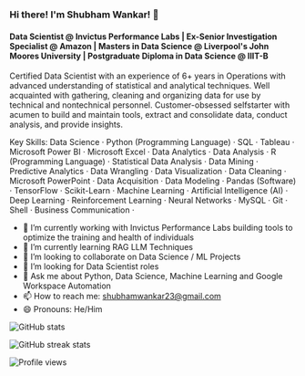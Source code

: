 ### Hi there! I'm Shubham Wankar! 👋

#### Data Scientist @ Invictus Performance Labs | Ex-Senior Investigation Specialist @ Amazon | Masters in Data Science @ Liverpool's John Moores University | Postgraduate Diploma in Data Science @ IIIT-B   
    
Certified Data Scientist with an experience of 6+ years in Operations with advanced understanding of statistical and analytical techniques. Well acquainted with gathering, cleaning and organizing data for use by technical and nontechnical personnel. Customer-obsessed selfstarter with acumen to build and maintain tools, extract and consolidate data, conduct analysis, and provide insights.   
   
Key Skills: Data Science · Python (Programming Language) · SQL · Tableau · Microsoft Power BI · Microsoft Excel · Data Analytics · Data Analysis · R (Programming Language) · Statistical Data Analysis · Data Mining · Predictive Analytics · Data Wrangling · Data Visualization · Data Cleaning · Microsoft PowerPoint · Data Acquisition · Data Modeling · Pandas (Software) · TensorFlow · Scikit-Learn · Machine Learning · Artificial Intelligence (AI) · Deep Learning · Reinforcement Learning · Neural Networks · MySQL · Git · Shell · Business Communication · 

- 🔭 I’m currently working with Invictus Performance Labs building tools to optimize the training and health of individuals
- 🌱 I’m currently learning RAG LLM Techniques
- 👯 I’m looking to collaborate on Data Science / ML Projects
- 🤔 I’m looking for Data Scientist roles
- 💬 Ask me about Python, Data Science, Machine Learning and Google Workspace Automation
- 📫 How to reach me: shubhamwankar23@gmail.com
- 😄 Pronouns: He/Him    


![GitHub stats](https://github-readme-stats.vercel.app/api?username=shubhamwankar&show_icons=true&count_private=true)  

![GitHub streak stats](https://streak-stats.demolab.com/?user=shubhamwankar)  

![Profile views](https://gpvc.arturio.dev/shubhamwankar)  
